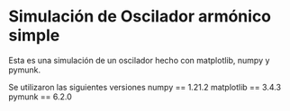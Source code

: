 # Simulación de Oscilador armónico simple

Esta es una simulación de un oscilador hecho con matplotlib, numpy y pymunk.

Se utilizaron las siguientes versiones
numpy == 1.21.2
matplotlib == 3.4.3
pymunk == 6.2.0
